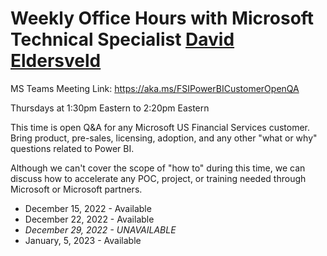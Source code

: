 # Weekly Office Hours with Microsoft Technical Specialist [David Eldersveld](https://www.linkedin.com/in/davideldersveld/)

MS Teams Meeting Link: https://aka.ms/FSIPowerBICustomerOpenQA

Thursdays at 1:30pm Eastern to 2:20pm Eastern

This time is open Q&A for any Microsoft US Financial Services customer. Bring product, pre-sales, licensing, adoption, and any other "what or why" questions related to Power BI.

Although we can't cover the scope of "how to" during this time, we can discuss how to accelerate any POC, project, or training needed through Microsoft or Microsoft partners.

- December 15, 2022 - Available
- December 22, 2022 - Available
- _December 29, 2022 - UNAVAILABLE_
- January, 5, 2023 - Available
